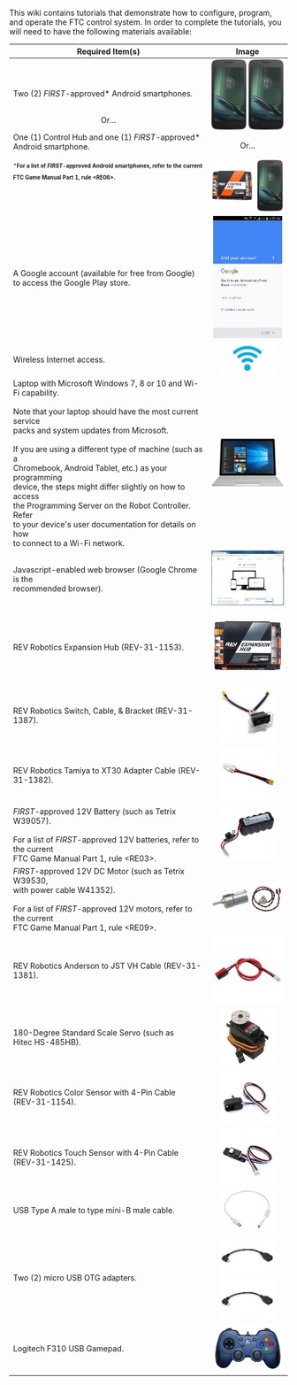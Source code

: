 This wiki contains tutorials that demonstrate how to configure, program, and operate the FTC control system.  In order to complete the tutorials, you will need to have the following materials available:

| Required Item(s) | Image |
| ----------- | :---: |
| Two (2) _FIRST_-approved* Android smartphones. <br/><br/> <p align="center">Or...</p>  One (1) Control Hub and one (1) _FIRST_-approved* Android smartphone.<br/><br/><sub><sup>***For a list of _FIRST_-approved Android smartphones, refer to the current FTC Game Manual Part 1, rule \<RE06\>.**</sub></sup> | <img src="https://github.com/FIRST-Tech-Challenge/WikiSupport/blob/master/ftc_app/images/twoAndroidPhones.jpg" alt="2 Android Phones" width="150"> <br/><br/>Or... <br/><br/> <img src="https://github.com/FIRST-Tech-Challenge/WikiSupport/blob/master/ftc_app/images/ControlHubAndPhone.jpg" alt="2 Android Phones" width="200">|
| A Google account (available for free from Google) to access the Google Play store. | <img src="https://github.com/FIRST-Tech-Challenge/WikiSupport/blob/master/ftc_app/images/GoogleAccount.jpg" width="125"> |
| Wireless Internet access. | <img src="https://github.com/FIRST-Tech-Challenge/WikiSupport/blob/master/ftc_app/images/WiFiSymbol.jpg"  width="100"> |
| Laptop with Microsoft Windows 7, 8 or 10 and Wi-Fi capability.<br/><br/>Note that your laptop should have the most current service <br/>packs and system updates from Microsoft.<br/><br/>If you are using a different type of machine (such as a <br/>Chromebook, Android Tablet, etc.) as your programming <br/>device, the steps might differ slightly on how to access <br/>the Programming Server on the Robot Controller. Refer <br/>to your device's user documentation for details on how <br/>to connect to a Wi-Fi network. | <img src="https://github.com/FIRST-Tech-Challenge/WikiSupport/blob/master/ftc_app/images/Laptop.jpg"  width="150"> |
| Javascript-enabled web browser (Google Chrome is the <br/>recommended browser). | <img src="https://github.com/FIRST-Tech-Challenge/WikiSupport/blob/master/ftc_app/images/ChromeBrowser.jpg"  width="150"> |
| REV Robotics Expansion Hub (REV-31-1153). | <img src="https://github.com/FIRST-Tech-Challenge/WikiSupport/blob/master/ftc_app/images/ExpansionHub.jpg"  width="150"> |
| REV Robotics Switch, Cable, & Bracket (REV-31-1387). | <img src="https://github.com/FIRST-Tech-Challenge/WikiSupport/blob/master/ftc_app/images/REVSwitch.jpg"  width="100"> |
| REV Robotics Tamiya to XT30 Adapter Cable (REV-31-1382). | <img src="https://github.com/FIRST-Tech-Challenge/WikiSupport/blob/master/ftc_app/images/TamiyaAdapter.jpg"  width="100"> |
| _FIRST_-approved 12V Battery (such as Tetrix W39057).<br/><br/>For a list of _FIRST_-approved 12V batteries, refer to the current <br/>FTC Game Manual Part 1, rule \<RE03\>. | <img src="https://github.com/FIRST-Tech-Challenge/WikiSupport/blob/master/ftc_app/images/Battery.jpg"  width="100"> |
| _FIRST_-approved 12V DC Motor (such as Tetrix W39530, <br/>with power cable W41352). <br/><br/>For a list of _FIRST_-approved 12V motors, refer to the current <br/>FTC Game Manual Part 1, rule \<RE09\>.  | <img src="https://github.com/FIRST-Tech-Challenge/WikiSupport/blob/master/ftc_app/images/MotorAndCable.jpg"  width="175"> |
| REV Robotics Anderson to JST VH Cable (REV-31-1381).  | <img src="https://github.com/FIRST-Tech-Challenge/WikiSupport/blob/master/ftc_app/images/AndersonToJST.jpg"  width="125"> |
| 180-Degree Standard Scale Servo (such as <br/>Hitec HS-485HB). | <img src="https://github.com/FIRST-Tech-Challenge/WikiSupport/blob/master/ftc_app/images/HitecServo.jpg"  width="100"> |
| REV Robotics Color Sensor with 4-Pin Cable <br/>(REV-31-1154). | <img src="https://github.com/FIRST-Tech-Challenge/WikiSupport/blob/master/ftc_app/images/REVColorSensor.jpg"  width="100"> |
| REV Robotics Touch Sensor with 4-Pin Cable <br/>(REV-31-1425). | <img src="https://github.com/FIRST-Tech-Challenge/WikiSupport/blob/master/ftc_app/images/REVTouchSensor.jpg"  width="100"> |
| USB Type A male to type mini-B male cable. | <img src="https://github.com/FIRST-Tech-Challenge/WikiSupport/blob/master/ftc_app/images/USBTypeACable.jpg"  width="100"> |
| Two (2) micro USB OTG adapters. | <img src="https://github.com/FIRST-Tech-Challenge/WikiSupport/blob/master/ftc_app/images/OTGAdapter.jpg"  width="100"> <img src="https://github.com/FIRST-Tech-Challenge/WikiSupport/blob/master/ftc_app/images/OTGAdapter.jpg"  width="100"> |
| Logitech F310 USB Gamepad. | <img src="https://github.com/FIRST-Tech-Challenge/WikiSupport/blob/master/ftc_app/images/LogitechF310.jpg"  width="150"> |
